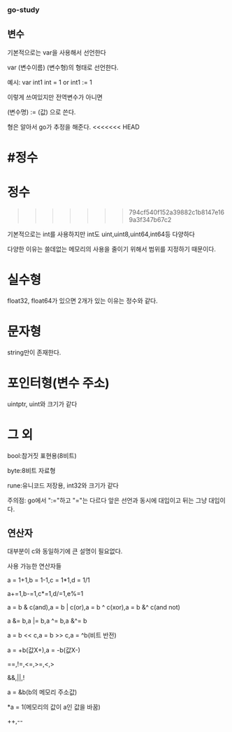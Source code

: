 ### go-study

## 변수

기본적으로는 var을 사용해서 선언한다

var (변수이름) (변수형)의 형태로 선언한다.

예시: var int1 int = 1 or int1 := 1

이렇게 쓰여있지만 전역변수가 아니면

(변수명) := (값) 으로 쓴다.

형은 알아서 go가 추정을 해준다.
<<<<<<< HEAD

#정수
=======
 
# 정수
>>>>>>> 794cf540f152a39882c1b8147e169a3f347b67c2

기본적으로는 int를 사용하지만 int도 uint,uint8,uint64,int64등 다양하다

다양한 이유는 쓸데없는 메모리의 사용을 줄이기 위해서 범위를 지정하기 때문이다.

# 실수형

float32, float64가 있으면 2개가 있는 이유는 정수와 같다.

# 문자형

string만이 존재한다.

# 포인터형(변수 주소)

uintptr, uint와 크기가 같다

# 그 외

bool:참거짓 표현용(8비트)

byte:8비트 자료형

rune:유니코드 저장용, int32와 크기가 같다

주의점: go에서 ":="하고 "="는 다르다 앞은 선언과 동시에 대입이고 뒤는 그냥 대입이다.

## 연산자

대부분이 c와 동일하기에 큰 설명이 필요없다.

사용 가능한 연산자들

a = 1+1,b = 1-1,c = 1\*1,d = 1/1

a+=1,b-=1,c\*=1,d/=1,e%=1

a = b & c(and),a = b | c(or),a = b ^ c(xor),a = b &^ c(and not)

a &= b,a |= b,a ^= b,a &^= b

a = b << c,a = b >> c,a = ^b(비트 반전)

a = +b(값X+),a = -b(값X-)

==,!=,<=,>=,<,>

&&,||,!

a = &b(b의 메모리 주소값)

\*a = 1(메모리의 값이 a인 값을 바꿈)

++,--
